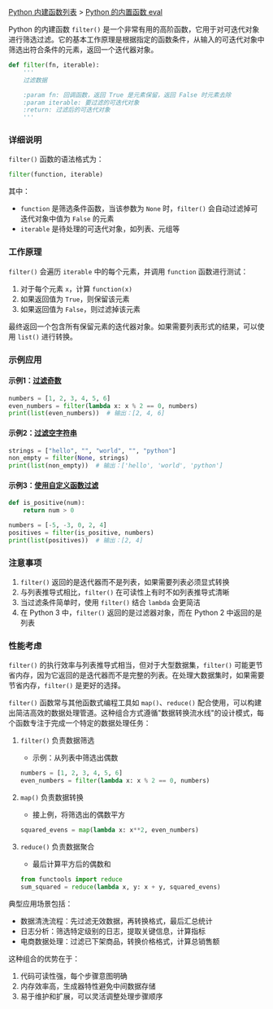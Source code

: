 [Python 内建函数列表](https://xplanc.org/primers/document/zh/02.Python/99.API%20%E5%B8%AE%E5%8A%A9%E6%89%8B%E5%86%8C/00.%E5%86%85%E5%BB%BA%E5%87%BD%E6%95%B0.md) > [Python 的内置函数 eval](https://xplanc.org/primers/document/zh/02.Python/EX.%E5%86%85%E5%BB%BA%E5%87%BD%E6%95%B0/EX.eval.md)

Python 的内建函数 `filter()` 是一个非常有用的高阶函数，它用于对可迭代对象进行筛选过滤。它的基本工作原理是根据指定的函数条件，从输入的可迭代对象中筛选出符合条件的元素，返回一个迭代器对象。

```python
def filter(fn, iterable):
    '''
    过滤数据

    :param fn: 回调函数，返回 True 是元素保留，返回 False 时元素去除
    :param iterable: 要过滤的可迭代对象
    :return: 过滤后的可迭代对象
    '''
```
### 详细说明

`filter()` 函数的语法格式为：
```python
filter(function, iterable)
```

其中：
- `function` 是筛选条件函数，当该参数为 `None` 时，`filter()` 会自动过滤掉可迭代对象中值为 `False` 的元素
- `iterable` 是待处理的可迭代对象，如列表、元组等

### 工作原理

`filter()` 会遍历 `iterable` 中的每个元素，并调用 `function` 函数进行测试：
1. 对于每个元素 `x`，计算 `function(x)`
2. 如果返回值为 `True`，则保留该元素
3. 如果返回值为 `False`，则过滤掉该元素

最终返回一个包含所有保留元素的迭代器对象。如果需要列表形式的结果，可以使用 `list()` 进行转换。

### 示例应用

#### 示例1：[过滤奇数](https://xplanc.org/shift/index.html?lang=python&code=bnVtYmVycyUyMCUzRCUyMCU1QjElMkMlMjAyJTJDJTIwMyUyQyUyMDQlMkMlMjA1JTJDJTIwNiU1RCUwQWV2ZW5fbnVtYmVycyUyMCUzRCUyMGZpbHRlcihsYW1iZGElMjB4JTNBJTIweCUyMCUyNSUyMDIlMjAlM0QlM0QlMjAwJTJDJTIwbnVtYmVycyklMEFwcmludChsaXN0KGV2ZW5fbnVtYmVycykpJTIwJTIwJTIzJTIwJUU4JUJFJTkzJUU1JTg3JUJBJUVGJUJDJTlBJTVCMiUyQyUyMDQlMkMlMjA2JTVE)
```python
numbers = [1, 2, 3, 4, 5, 6]
even_numbers = filter(lambda x: x % 2 == 0, numbers)
print(list(even_numbers))  # 输出：[2, 4, 6]
```

#### 示例2：[过滤空字符串](https://xplanc.org/shift/index.html?lang=python&code=c3RyaW5ncyUyMCUzRCUyMCU1QiUyMmhlbGxvJTIyJTJDJTIwJTIyJTIyJTJDJTIwJTIyd29ybGQlMjIlMkMlMjAlMjIlMjIlMkMlMjAlMjJweXRob24lMjIlNUQlMEFub25fZW1wdHklMjAlM0QlMjBmaWx0ZXIoTm9uZSUyQyUyMHN0cmluZ3MpJTBBcHJpbnQobGlzdChub25fZW1wdHkpKSUyMCUyMCUyMyUyMCVFOCVCRSU5MyVFNSU4NyVCQSVFRiVCQyU5QSU1QidoZWxsbyclMkMlMjAnd29ybGQnJTJDJTIwJ3B5dGhvbiclNUQ%3D)
```python
strings = ["hello", "", "world", "", "python"]
non_empty = filter(None, strings)
print(list(non_empty))  # 输出：['hello', 'world', 'python']
```

#### 示例3：[使用自定义函数过滤](https://xplanc.org/shift/index.html?lang=python&code=ZGVmJTIwaXNfcG9zaXRpdmUobnVtKSUzQSUwQSUyMCUyMCUyMCUyMHJldHVybiUyMG51bSUyMCUzRSUyMDAlMEElMEFudW1iZXJzJTIwJTNEJTIwJTVCLTUlMkMlMjAtMyUyQyUyMDAlMkMlMjAyJTJDJTIwNCU1RCUwQXBvc2l0aXZlcyUyMCUzRCUyMGZpbHRlcihpc19wb3NpdGl2ZSUyQyUyMG51bWJlcnMpJTBBcHJpbnQobGlzdChwb3NpdGl2ZXMpKSUyMCUyMCUyMyUyMCVFOCVCRSU5MyVFNSU4NyVCQSVFRiVCQyU5QSU1QjIlMkMlMjA0JTVE)
```python
def is_positive(num):
    return num > 0

numbers = [-5, -3, 0, 2, 4]
positives = filter(is_positive, numbers)
print(list(positives))  # 输出：[2, 4]
```

### 注意事项
1. `filter()` 返回的是迭代器而不是列表，如果需要列表必须显式转换
2. 与列表推导式相比，`filter()` 在可读性上有时不如列表推导式清晰
3. 当过滤条件简单时，使用 `filter()` 结合 `lambda` 会更简洁
4. 在 Python 3 中，`filter()` 返回的是过滤器对象，而在 Python 2 中返回的是列表

### 性能考虑

`filter()` 的执行效率与列表推导式相当，但对于大型数据集，`filter()` 可能更节省内存，因为它返回的是迭代器而不是完整的列表。在处理大数据集时，如果需要节省内存，`filter()` 是更好的选择。

`filter()` 函数常与其他函数式编程工具如 `map()`、`reduce()` 配合使用，可以构建出简洁高效的数据处理管道。这种组合方式遵循"数据转换流水线"的设计模式，每个函数专注于完成一个特定的数据处理任务：

1. `filter()` 负责数据筛选
   - 示例：从列表中筛选出偶数
   ```python
   numbers = [1, 2, 3, 4, 5, 6]
   even_numbers = filter(lambda x: x % 2 == 0, numbers)
   ```

2. `map()` 负责数据转换
   - 接上例，将筛选出的偶数平方
   ```python
   squared_evens = map(lambda x: x**2, even_numbers)
   ```

3. `reduce()` 负责数据聚合
   - 最后计算平方后的偶数和
   ```python
   from functools import reduce
   sum_squared = reduce(lambda x, y: x + y, squared_evens)
   ```

典型应用场景包括：
- 数据清洗流程：先过滤无效数据，再转换格式，最后汇总统计
- 日志分析：筛选特定级别的日志，提取关键信息，计算指标
- 电商数据处理：过滤已下架商品，转换价格格式，计算总销售额

这种组合的优势在于：
1. 代码可读性强，每个步骤意图明确
2. 内存效率高，生成器特性避免中间数据存储
3. 易于维护和扩展，可以灵活调整处理步骤顺序

